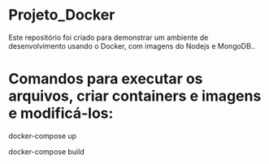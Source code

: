 # Projeto_Docker
Este repositório foi criado para demonstrar um ambiente de desenvolvimento usando o Docker, com imagens do Nodejs e MongoDB.. 

# Comandos para executar os arquivos, criar containers e imagens e modificá-los:

docker-compose up

docker-compose build
